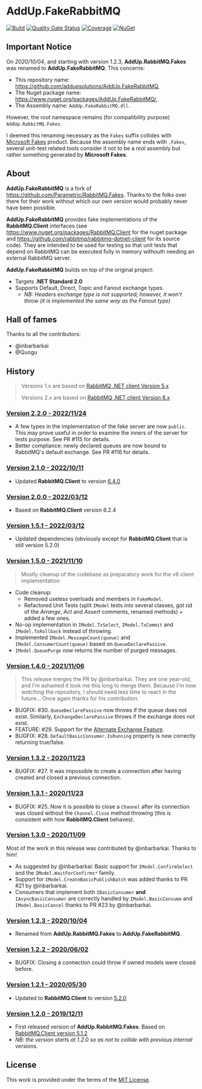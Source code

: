 # AddUp.FakeRabbitMQ

[![Build](https://github.com/addupsolutions/AddUp.RabbitMQ.Fakes/workflows/Build/badge.svg)](https://github.com/addupsolutions/AddUp.FakeRabbitMQ/actions?query=workflow%3ABuild)
[![Quality Gate Status](https://sonarcloud.io/api/project_badges/measure?project=addupsolutions_AddUp.FakeRabbitMQ&metric=alert_status)](https://sonarcloud.io/dashboard?id=addupsolutions_AddUp.FakeRabbitMQ)
[![Coverage](https://sonarcloud.io/api/project_badges/measure?project=addupsolutions_AddUp.FakeRabbitMQ&metric=coverage)](https://sonarcloud.io/dashboard?id=addupsolutions_AddUp.FakeRabbitMQ)
[![NuGet](https://img.shields.io/nuget/v/AddUp.FakeRabbitMQ.svg)](https://www.nuget.org/packages/AddUp.FakeRabbitMQ/)

## Important Notice

On _2020/10/04_, and starting with version 1.2.3, **AddUp.RabbitMQ.Fakes** was renamed to **AddUp.FakeRabbitMQ**. This concerns:

* This repository name: <https://github.com/addupsolutions/AddUp.FakeRabbitMQ>,
* The Nuget package name: <https://www.nuget.org/packages/AddUp.FakeRabbitMQ/>,
* The Assembly name: `AddUp.FakeRabbitMQ.dll`.

However, the root namespace remains (for compatibility purpose) `AddUp.RabbitMQ.Fakes`.

I deemed this renaming necessary as the `Fakes` suffix collides with [Microsoft Fakes](https://docs.microsoft.com/en-us/visualstudio/test/isolating-code-under-test-with-microsoft-fakes?view=vs-2019) product. Because the assembly name ends with `.Fakes`, several unit-test related tools consider it not to be a _real_ assembly but rather something generated by **Microsoft Fakes**.

## About

**AddUp.FakeRabbitMQ** is a fork of <https://github.com/Parametric/RabbitMQ.Fakes>. Thanks to the folks over there for their work without which our own version would probably never have been possible.

**AddUp.FakeRabbitMQ** provides fake implementations of the **RabbitMQ.Client** interfaces (see <https://www.nuget.org/packages/RabbitMQ.Client> for the nuget package and <https://github.com/rabbitmq/rabbitmq-dotnet-client> for its source code). They are intended to be used for testing so that unit tests that depend on RabbitMQ can be executed fully in memory withouth needing an external RabbitMQ server.

**AddUp.FakeRabbitMQ** builds on top of the original project:

* Targets **.NET Standard 2.0**
* Supports Default, Direct, Topic and Fanout exchange types.
  * _NB: Headers exchange type is not supported; however, it won't throw (it is implemented the same way as the Fanout type)_

## Hall of fames

<!-- https://github.com/search?q=repo%3Aaddupsolutions%2FAddUp.FakeRabbitMQ%20is%3Apr%20-author%3Aapp%2Fdependabot%20-author%3Aapp%2Fdependabot-preview&type=pullrequests -->

Thanks to all the contributors:

* @inbarbarkai
* @Quogu

## History

> Versions 1.x are based on [RabbitMQ .NET client Version 5.x](https://www.nuget.org/packages/RabbitMQ.Client/5.2.0)
>
> Versions 2.x are based on [RabbitMQ .NET client Version 6.x](https://www.nuget.org/packages/RabbitMQ.Client/6.2.4)

### [Version 2.2.0 - 2022/11/24](https://github.com/addupsolutions/AddUp.FakeRabbitMQ/releases/tag/v2.2.0)

* A few types in the implementation of the fake server are now `public`. This may prove useful in order to examine the inners of the server for tests purpose. See PR #115 for details.
* Better compliance: newly declared queues are now bound to RabbitMQ's default exchange. See PR #116 for details.

### [Version 2.1.0 - 2022/10/11](https://github.com/addupsolutions/AddUp.FakeRabbitMQ/releases/tag/v2.1.0)

* Updated **RabbitMQ.Client** to version [6.4.0](https://github.com/rabbitmq/rabbitmq-dotnet-client/blob/main/CHANGELOG.md#changes-between-631-and-640)

### [Version 2.0.0 - 2022/03/12](https://github.com/addupsolutions/AddUp.FakeRabbitMQ/releases/tag/v2.0.0)

* Based on **RabbitMQ.Client** version 6.2.4

### [Version 1.5.1 - 2022/03/12](https://github.com/addupsolutions/AddUp.FakeRabbitMQ/releases/tag/v1.5.1)

* Updated dependencies (obviously except for **RabbitMQ.Client** that is still version 5.2.0)

### [Version 1.5.0 - 2021/11/10](https://github.com/addupsolutions/AddUp.FakeRabbitMQ/releases/tag/v1.5.0)

> Mostly cleanup of the codebase as preparatory work for the v6 client implementation

* Code cleanup:
  * Removed useless overloads and members in `FakeModel`.
  * Refactored Unit Tests (split `IModel` tests into several classes, got rid of the _Arrange_, _Act_ and _Assert_ comments, renamed methods) + added a few ones.
* No-op implementation in `IModel.TxSelect`, `IModel.TxCommit` and `IModel.TxRollback` instead of throwing.
* Implemented `IModel.MessageCount(queue)` and `IModel.ConsumerCount(queue)` based on `QueueDeclarePassive`.
* `IModel.QueuePurge` now returns the number of purged messages.

### [Version 1.4.0 - 2021/11/06](https://github.com/addupsolutions/AddUp.FakeRabbitMQ/releases/tag/v1.4.0)

> This release merges the PR by @inbarbarkai. They are one year-old, and I'm ashamed it took me this long to merge them. Because I'm now _watching_ the repository, I should need less time to react in the future...
> Once again thanks for his contribution.

* BUGFIX: #30. `QueueDeclarePassive` now throws if the queue does not exist. Similarly, `ExchangeDeclarePassive` throws if the exchange does not exist.
* FEATURE: #29. Support for the [Alternate Exchange Feature](https://www.rabbitmq.com/ae.html).
* BUGFIX: #28. `DefaultBasicConsumer.IsRunning` property is now correctly returning true/false.

### [Version 1.3.2 - 2020/11/23](https://github.com/addupsolutions/AddUp.FakeRabbitMQ/releases/tag/v1.3.2)

* BUGFIX: #27. It was impossible to create a connection after having created and closed a previous connection.

### [Version 1.3.1 - 2020/11/23](https://github.com/addupsolutions/AddUp.FakeRabbitMQ/releases/tag/v1.3.1)

* BUGFIX: #25. Now it is possible to close a `Channel` after its connection was closed without the `Channel.Close` method throwing (this is consistent with how **RabbitMQ.Client** behaves).

### [Version 1.3.0 - 2020/11/09](https://github.com/addupsolutions/AddUp.FakeRabbitMQ/releases/tag/v1.3.0)

Most of the work in this release was contributed by @inbarbarkai. Thanks to him!

* As suggested by @inbarbarkai: Basic support for `IModel.ConfirmSelect` and the `IModel.WaitForConfirms*` family.
* Support for `IModel.CreateBasicPublishBatch` was added thanks to PR #21 by @inbarbarkai.
* Consumers that implement both `IBasicConsumer` **and** `IAsyncBasicConsumer` are correctly handled by `IModel.BasicConsume` and `IModel.BasicCancel` thanks to PR #23 by @inbarbarkai.

### [Version 1.2.3 - 2020/10/04](https://github.com/addupsolutions/AddUp.FakeRabbitMQ/releases/tag/v1.2.3)

* Renamed from **AddUp.RabbitMQ.Fakes** to **AddUp.FakeRabbitMQ**.

### [Version 1.2.2 - 2020/06/02](https://github.com/addupsolutions/AddUp.RabbitMQ.Fakes/releases/tag/v1.2.2)

* BUGFIX: Closing a connection could throw if owned models were closed before.

### [Version 1.2.1 - 2020/05/30](https://github.com/addupsolutions/AddUp.RabbitMQ.Fakes/releases/tag/v1.2.1)

* Updated to **RabbitMQ.Client** to version [5.2.0](https://github.com/rabbitmq/rabbitmq-dotnet-client/blob/master/CHANGELOG.md#changes-between-512-and-520)

### [Version 1.2.0 - 2019/12/11](https://github.com/addupsolutions/AddUp.RabbitMQ.Fakes/releases/tag/v1.2.0)

* First released version of **AddUp.RabbitMQ.Fakes**. Based on [RabbitMQ.Client version 5.1.2](https://www.nuget.org/packages/RabbitMQ.Client/5.1.2)
* _NB: the version starts at 1.2.0 so as not to collide with previous internal versions._

## License

This work is provided under the terms of the [MIT License](LICENSE).
